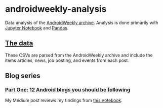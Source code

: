 # androidweekly-analysis
Data analysis of the [AndroidWeekly archive](http://androidweekly.net/archive). Analysis is done primarily with [Jupyter Notebook](http://jupyter.org/) and [Pandas](http://pandas.pydata.org/).

## [The data](https://github.com/jordanjoz1/androidweekly-analysis/tree/master/data)
These CSVs are parsed from the AndroidWeekly archive and include the items articles, news, job posting, and events from each post.


## Blog series

### [Part One: 12 Android blogs you should be following](https://medium.com/@jordanjoz/12-android-blogs-you-should-be-following-1220c7e5398d)
My Medium post reviews my findings from [this notebook](https://github.com/jordanjoz1/androidweekly-analysis/blob/master/part1-top-blogs/top-blogs-and-authors-analysis.ipynb). 
